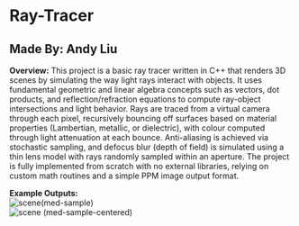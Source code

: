 # Ray-Tracer
## Made By: Andy Liu

**Overview:**
This project is a basic ray tracer written in C++ that renders 3D scenes by simulating the way light rays interact with objects. It uses fundamental geometric and linear algebra concepts such as vectors, dot products, and reflection/refraction equations to compute ray-object intersections and light behavior. Rays are traced from a virtual camera through each pixel, recursively bouncing off surfaces based on material properties (Lambertian, metallic, or dielectric), with colour computed through light attenuation at each bounce. Anti-aliasing is achieved via stochastic sampling, and defocus blur (depth of field) is simulated using a thin lens model with rays randomly sampled within an aperture. The project is fully implemented from scratch with no external libraries, relying on custom math routines and a simple PPM image output format.

**Example Outputs:**
<br>![scene(med-sample)](https://github.com/user-attachments/assets/5fd707a6-8083-4334-9d14-a6d4fa1b3c03)
<br>![scene (med-sample-centered)](https://github.com/user-attachments/assets/c377ddb4-001a-415f-9ad9-0acbeeaa0278)

